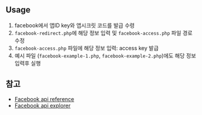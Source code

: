 ## Usage

1. facebook에서 앱ID key와 앱시크릿 코드를 발급 수령
2. `facebook-redirect.php`에 해당 정보 입력 및 `facebook-access.php` 파일 경로 수정
3. `facebook-access.php` 파일에 해당 정보 입력: access key 발급
4. 예시 파일 (`facebook-example-1.php`, `facebook-example-2.php`)에도 해당 정보 입력후 실행

## 참고
* [Facebook api reference](https://developers.facebook.com/docs/reference/api/)
* [Facebook api explorer](https://developers.facebook.com/tools/explorer/?method=GET&path=me)
